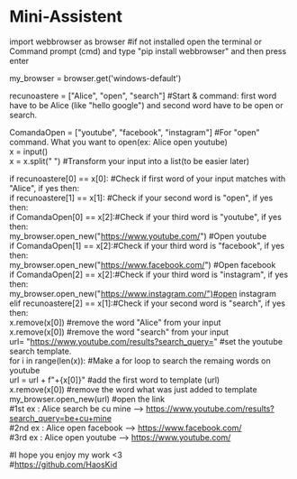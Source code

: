 # Mini-Assistent

import webbrowser as browser #if not installed open the terminal or Command prompt (cmd) and type "pip install webbrowser" and then press enter  
  
my_browser = browser.get('windows-default')  
  
  
recunoastere = ["Alice", "open", "search"] #Start & command: first word have to be Alice (like "hello google") and second word have to be open or search.  
  
ComandaOpen = ["youtube", "facebook", "instagram"] #For "open" command. What you want to open(ex: Alice open youtube)  
x = input()  
x = x.split(" ") #Transform your input into a list(to be easier later)  
  
if recunoastere[0] == x[0]: #Check if first word of your input matches with "Alice", if yes then:  
    if recunoastere[1] == x[1]: #Check if your second word is "open", if yes then:  
        if ComandaOpen[0] == x[2]:#Check if your third word is "youtube", if yes then:  
            my_browser.open_new("https://www.youtube.com/") #Open youtube  
        if ComandaOpen[1] == x[2]:#Check if your third word is "facebook", if yes then:  
            my_browser.open_new("https://www.facebook.com/") #Open facebook  
        if ComandaOpen[2] == x[2]:#Check if your third word is "instagram", if yes then:  
            my_browser.open_new("https://www.instagram.com/")#open instagram  
    elif recunoastere[2] == x[1]:#Check if your second word is "search", if yes then:  
        x.remove(x[0]) #remove the word "Alice" from your input  
        x.remove(x[0]) #remove the word "search" from your input  
        url= "https://www.youtube.com/results?search_query=" #set the youtube search template.  
        for i in range(len(x)): #Make a for loop to search the remaing words on youtube   
            url = url + f"+{x[0]}" #add the first word to template (url)  
            x.remove(x[0]) #remove the word what was just added to template  
        my_browser.open_new(url) #open the link  
#1st ex : Alice search be cu mine        --> https://www.youtube.com/results?search_query=be+cu+mine  
#2nd ex : Alice open facebook            --> https://www.facebook.com/  
#3rd ex : Alice open youtube             --> https://www.youtube.com/  
  
#I hope you enjoy my work <3  
#https://github.com/HaosKid  
